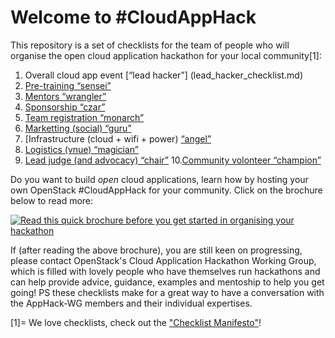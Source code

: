 # Welcome to #CloudAppHack

This repository is a set of checklists for the team of people who will organise the open cloud application hackathon for your local community[1]:

 1. Overall cloud app event [“lead hacker”] (lead_hacker_checklist.md)
 2. [Pre-training “sensei”](training_sensei_checklist.md)
 3. [Mentors “wrangler”](mentors_wrangler_checklist.md)
 4. [Sponsorship “czar”](sponsorship_czar_checklist.md)
 5. [Team registration “monarch”](team_registration_monarch_checklist.md)
 6. [Marketting (social) “guru”](marketting_guru_checklist.md)
 7. [Infrastructure (cloud + wifi + power) [“angel”](infrastructure_angel_checklist.md)
 8. [Logistics (vnue) “magician”](venue_magician_checklist.md)
 9. [Lead judge (and advocacy) “chair”](judges_chair_checklist.md)
 10.[Community volonteer “champion”](community_volonteer_champion_checklist.md)

Do you want to build *open* cloud applications, learn how by hosting your own OpenStack #CloudAppHack for your community.
Click on the brochure below to read more:

[![Read this quick brochure before you get started in organising your hackathon](https://pbs.twimg.com/media/CkFOue5WYAAB1pK.jpg)](https://docs.google.com/presentation/d/1dK7d3A2pQ9iv3VxoVvAF1x4m7d10cZUc-q4F2e95GgQ/pub?start=true&loop=true&delayms=3000)

If (after reading the above brochure), you are still keen on progressing, please contact OpenStack's Cloud Application Hackathon Working Group, which is filled with lovely people who have themselves run hackathons and can help provide advice, guidance, examples and mentoship to help you get going!  PS these checklists make for a great way to have a conversation with the AppHack-WG members and their individual expertises.

[1]= We love checklists, check out the ["Checklist Manifesto"](https://en.wikipedia.org/wiki/The_Checklist_Manifesto)!
